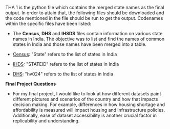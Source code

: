 THA 1 is the python file which contains the merged state names as the final output. In order to attain that, the following files should be downloaded and the code mentioned in the file should be run to get the output. Codenames within the specific files have been listed: 

* The **Census**, **DHS** and **IHSDS** files contain information on various state names in India. The objective was to list and find the names of common states in India and those names have been merged into a table. 


* [Census](http://www.censusindia.gov.in/2011census/population_enumeration.html): "State" refers to the list of states in India 
* [IHDS](https://www.icpsr.umich.edu/icpsrweb/DSDR/studies/36151/summary): "STATEID" refers to the list of states in India 
* [DHS](https://www.dhsprogram.com/data/dataset_admin/index.cfm): "hv024" refers to the list of states in India 


**Final Project Questions**
* For my final project, I would like to look at how different datasets paint different pictures and scenarios of the country and how that impacts decision making. For example, differences in how housing shortage and affordability is measured will impact housing and infrastructure policies. Additionally, ease of dataset accessibility is another crucial factor in replicability and understanding.  
